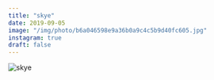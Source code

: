 ```yaml
---
title: "skye"
date: 2019-09-05
image: "/img/photo/b6a046598e9a36b0a9c4c5b9d40fc605.jpg"
instagram: true
draft: false
---
```


![skye](/img/photo/b6a046598e9a36b0a9c4c5b9d40fc605.jpg)
